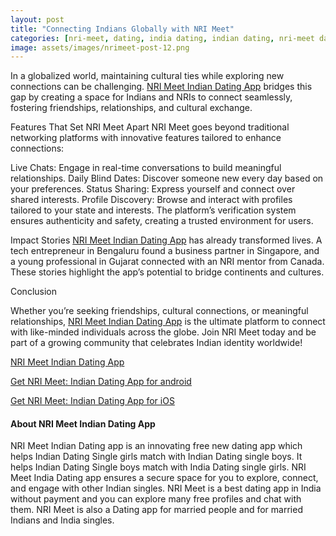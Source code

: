 ```yaml
---
layout: post
title: "Connecting Indians Globally with NRI Meet"
categories: [nri-meet, dating, india dating, indian dating, nri-meet dating app]
image: assets/images/nrimeet-post-12.png
---
```



In a globalized world, maintaining cultural ties while exploring new connections can be challenging. [NRI Meet Indian Dating App](https://nrimeet.app/download) bridges this gap by creating a space for Indians and NRIs to connect seamlessly, fostering friendships, relationships, and cultural exchange.

Features That Set NRI Meet Apart
NRI Meet goes beyond traditional networking platforms with innovative features tailored to enhance connections:

Live Chats: Engage in real-time conversations to build meaningful relationships.
Daily Blind Dates: Discover someone new every day based on your preferences.
Status Sharing: Express yourself and connect over shared interests.
Profile Discovery: Browse and interact with profiles tailored to your state and interests.
The platform’s verification system ensures authenticity and safety, creating a trusted environment for users.

Impact Stories
[NRI Meet Indian Dating App](https://nrimeet.app/download) has already transformed lives. A tech entrepreneur in Bengaluru found a business partner in Singapore, and a young professional in Gujarat connected with an NRI mentor from Canada. These stories highlight the app’s potential to bridge continents and cultures.


Conclusion 

Whether you’re seeking friendships, cultural connections, or meaningful relationships, [NRI Meet Indian Dating App](https://nrimeet.app/download) is the ultimate platform to connect with like-minded individuals across the globe. Join NRI Meet today and be part of a growing community that celebrates Indian identity worldwide!


[NRI Meet Indian Dating App](https://nrimeet.app/download)

[Get NRI Meet: Indian Dating App for android](https://play.google.com/store/apps/details?id=com.koottali.app&hl=en_IN&gl=US)

[Get NRI Meet: Indian Dating App for iOS](https://apps.apple.com/us/app/nri-meet-find-meet-marry-nris/id6448742453)


#### About NRI Meet Indian Dating App

NRI Meet Indian Dating app is an innovating free new dating app which helps Indian Dating Single girls match with Indian Dating single boys. It helps Indian Dating Single boys match with India Dating single girls. NRI Meet India Dating app ensures a secure space for you to explore, connect, and engage with other Indian  singles. NRI Meet is a best dating app in India without payment and you can explore many free profiles and chat with them. NRI Meet is also a Dating app for married people and for married Indians and India singles.